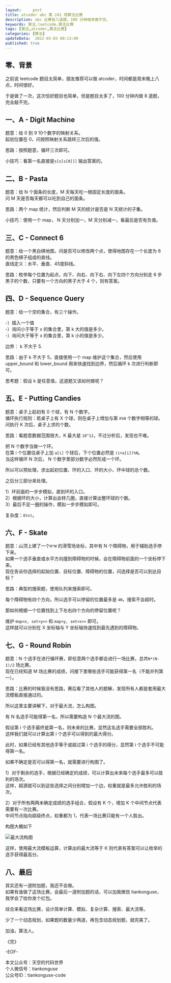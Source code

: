 ```yaml
---   
layout:     post  
title: atcoder abc 第 241 场算法比赛  
description: abc 比赛有八道题，100 分钟根本做不完。       
keywords: 算法,leetcode,算法比赛  
tags: [算法,atcoder,算法比赛]    
categories: [算法]  
updateData:  2022-03-03 00:13:00  
published: true  
---  
```



## 零、背景  


之前说 leetcode 题目太简单，朋友推荐可以做 atcoder，时间都是周末晚上八点，时间很好。  


于是做了一次，这次恰好题目也简单，但是题目太多了，100 分钟内做 8 道题，完全敲不完。  


## 一、A - Digit Machine  


题意：给 0 到 9 10个数字的映射关系。  
起初位置在 0，问按照映射关系跳转三次后的值。  


思路：按照题意，循环三次即可。  


小技巧：看第一名直接是`s[s[s[0]]]` 输出答案的。  


## 二、B - Pasta  


题意：给 N 个面条的长度，M 天每天吃一根固定长度的面条。  
问 M 天是否每天都可以吃到自己的面条。  


思路：两个 map 统计，然后判断 M 天的统计是否是 N 天统计的子集。  


小技巧：使用一个 map， N 天分别加一，M 天分别减一，看最后是否有负值。  



## 三、C - Connect 6  


题意：给一个黑白棋地图，问是否可以修改两个点，使得地图存在一个长度为 6 的黑色棋子组成的直线。  
直线定义：水平、垂直、45度斜线。  


思路：枚举每个位置为起点，向下、向右、向下右、向下左四个方向分别走 6 步黑子的个数，只要有一个方向的黑子大于 4 个，则有答案。  


## 四、D - Sequence Query  


题意：给一个空的集合，有三个操作。  


-）插入一个值  
-）询问小于等于 x 的集合里，第 k 大的值是多少。  
-）询问大于等于 x 的集合里，第 k 小的值是多少。  


边界： k 不大于 5.  


思路：由于 k 不大于 5，直接使用一个 map 维护这个集合，然后使用 upper_bound 和 lower_bound 用来快速找到边界，然后循环 k 次进行判断即可。  


思考题：假设 k 是任意值，这道题又该如何做呢？  


## 五、E - Putting Candies  


题意：桌子上起初有 0 个球，有 N 个数字。  
循环执行规则：若桌子上有 X 个球，则在桌子上增加与第 `X%N` 个数字相等的球。  
问执行 K 次后，桌子上求的个数。  


思路：看题意数据范围很大，K 最大是 `10^12`，不过分析后，发现也不难。  


把 N 个数字当做一个环。  
在第 i 个位置往桌子上加 `a[i]` 个球后，下个位置必然是 `(i+a[i])%N`。  
当这样循环 N 次后， N 个数字里部分数字必然形成一个环。  


所以可以预处理，求出起初位置、环的入口、环的大小、环中球的总个数。  


之后分三部分来处理。  


1）环前面的一步步模拟，直到环的入口。  
2）根据环的大小，计算出会转几圈，直接计算出整环球的个数。  
3）最后不足一圈的操作，模拟一步步模拟即可。  


复杂度：`O(n)`。  


## 六、F - Skate  


题意：山顶上建了一个`H*W` 的滑雪场坐标，其中有 N 个障碍物，用于辅助选手停下来。  
如果一个选手垂直或水平方向撞到障碍物的时候，会在障碍物前面的一个坐标停下来。  
现在告诉你选择的起始位置、目标位置、障碍物的位置，问选择是否可以到达目标？  


思路：典型的搜索题，使用队列来搜索即可。  


每个障碍物有四个方向，所以选手可以停留的位置最多是 `4N`，搜索不会超时。  


那如何根据一个位置找到上下左右四个方向的停留位置呢？  


维护 `map<x, set<y>>` 和 `map<y, set<x>>` 即可。  
这样就可以分别在 X 坐标轴与 Y 坐标轴快速找到最先遇到的障碍物。  


## 七、G - Round Robin


题意：N 个选手在进行循环赛，即任意两个选手都会进行一场比赛，总共`N*(N-1)/2` 场比赛。  
现在已经知道 M 场比赛的成绩，问接下里哪些选手可能获得第一名（不能并列第一）。  


思路：比赛的时候我没有思路，赛后看了其他人的题解，发现所有人都是套用最大流模板直接通过的。  


所以这里主要讲解下，对于最大流，怎么构图。  


有 N 名选手可能得第一名，所以需要构造 N 个最大流的图。  


假设第 i 个选手最终是第一名，则未来的比赛，显然这名选手需要全部胜利。  
这样我们就可以计算出第 i 个选手可以得到的最大得分。  


此时，如果已经有其他选手等于或超过第 i 个选手的得分，显然第 i 个选手不可能得第一名。  


如果不确定是否可以得第一名，就需要进行构图了。  


1）对于剩余的选手，根据已经确定的成绩，可以计算出未来每个选手最多可以胜利的场次。  
这样，超源就可以到这些选择之间分别增加一个边，权重就是最多允许胜利的场次。  


2）对于所有两两未确定成绩的选手组合，假设有 K 个，增加 K 个中间节点代表需要有一次比赛。  
中间节点指向超级终点，权重都为 1，代表一场比赛只能有一个人胜出。   



构图大概如下  


![最大流构图](https://res2022.tiankonguse.com/images/2022/03/03/001.png)  



这样，使用最大流模板运算，计算出的最大流等于 K 则代表有答案可以让枚举的选手获得最高分。  


## 八、最后    


其实还有一道附加题，我还不会做。  
如果有谁做了这场比赛，会最后一道附加题的话，可以加我微信 tiankonguse，我学会了给你发个红包。  


综合来看这场比赛，设计简单计算、模拟、复杂计算、搜索、最大流等。  


少了一个动态规划，如果题的数量少两道，再包含动态规划题，就完美了。  



加油，算法人。  


《完》  


-EOF-  



本文公众号：天空的代码世界  
个人微信号：tiankonguse  
公众号ID：tiankonguse-code  
  

